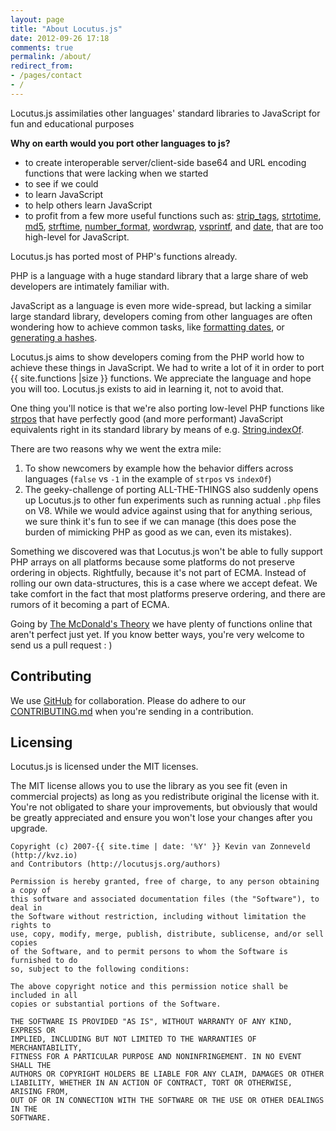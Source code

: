```yaml
---
layout: page
title: "About Locutus.js"
date: 2012-09-26 17:18
comments: true
permalink: /about/
redirect_from:
- /pages/contact
- /
---
```


Locutus.js assimilaties other languages' standard libraries to JavaScript for fun and educational purposes

**Why on earth would you port other languages to js?**

 - to create interoperable server/client-side base64 and URL encoding functions that were lacking when we started
 - to see if we could
 - to learn JavaScript
 - to help others learn JavaScript
 - to profit from a few more useful functions such as:
[strip_tags](http://locutusjs.org/php/strip_tags/),
[strtotime](http://locutusjs.org/php/strtotime/),
[md5](http://locutusjs.org/php/md5/),
[strftime](http://locutusjs.org/php/strftime/),
[number_format](http://locutusjs.org/php/number_format/),
[wordwrap](http://locutusjs.org/php/wordwrap/), 
[vsprintf](http://locutusjs.org/php/vsprintf/), and
[date](http://locutusjs.org/php/date/), that are too high-level for JavaScript.

Locutus.js has ported most of PHP's functions already.

PHP is a language with a huge standard library that a large share of web developers
are intimately familiar with.

JavaScript as a language is even more wide-spread, but lacking a similar large 
standard library, developers coming from other languages are often wondering how
to achieve common tasks, like [formatting dates](http://locutusjs.org/php/strftime/), 
or [generating a hashes](http://locutusjs.org/php/sha1/).

Locutus.js aims to show developers coming from the PHP world how to achieve these things
in JavaScript. We had to write a lot of it in order to port {{ site.functions |size }} functions. We appreciate the language and hope you will too. Locutus.js exists to aid in learning it, not to avoid that.

One thing you'll notice is that we're also porting low-level PHP functions like
[strpos](http://locutusjs.org/php/strpos/)
that have perfectly good (and more performant) JavaScript equivalents right in its standard library by means of e.g.  [String.indexOf](https://developer.mozilla.org/en-US/docs/JavaScript/Reference/Global_Objects/String/indexOf).

There are two reasons why we went the extra mile:

1. To show newcomers by example how the behavior differs across languages (`false` vs `-1` in the example of `strpos` vs `indexOf`)
2. The geeky-challenge of porting ALL-THE-THINGS also suddenly opens up Locutus.js to other fun experiments such as running actual `.php` files on V8. While we would advice against using that for anything serious, we sure think it's fun to see if we can manage (this does pose the burden of mimicking PHP as good as we can, even its mistakes).

Something we discovered was that Locutus.js won't be able to fully support PHP arrays on all platforms because some platforms do not preserve ordering in objects. Rightfully, because it's not part of ECMA. Instead of rolling our own data-structures, this is a case where we accept defeat. We take comfort in the fact that most platforms preserve ordering, and there are rumors of it becoming a part of ECMA.

Going by [The McDonald's Theory](https://medium.com/what-i-learned-building/9216e1c9da7d) 
we have plenty of functions online that aren't perfect just yet.
If you know better ways, you're very welcome to send us a pull request : )

## Contributing

We use [GitHub](http://github.com/locutusjs/locutus) for collaboration.
Please do adhere to our [CONTRIBUTING.md](http://github.com/locutusjs/locutus/CONTRIBUTING.md) when you're
sending in a contribution.

## Licensing

Locutus.js is licensed under the MIT licenses.

The MIT license allows you to use the library as you see fit (even in commercial projects) as long as you redistribute original the license with it. You're not obligated to share your improvements, but obviously that would be greatly appreciated and ensure you won't lose your changes after you upgrade.

	Copyright (c) 2007-{{ site.time | date: '%Y' }} Kevin van Zonneveld (http://kvz.io) 
	and Contributors (http://locutusjs.org/authors)

	Permission is hereby granted, free of charge, to any person obtaining a copy of
	this software and associated documentation files (the "Software"), to deal in
	the Software without restriction, including without limitation the rights to
	use, copy, modify, merge, publish, distribute, sublicense, and/or sell copies
	of the Software, and to permit persons to whom the Software is furnished to do
	so, subject to the following conditions:

	The above copyright notice and this permission notice shall be included in all
	copies or substantial portions of the Software.

	THE SOFTWARE IS PROVIDED "AS IS", WITHOUT WARRANTY OF ANY KIND, EXPRESS OR
	IMPLIED, INCLUDING BUT NOT LIMITED TO THE WARRANTIES OF MERCHANTABILITY,
	FITNESS FOR A PARTICULAR PURPOSE AND NONINFRINGEMENT. IN NO EVENT SHALL THE
	AUTHORS OR COPYRIGHT HOLDERS BE LIABLE FOR ANY CLAIM, DAMAGES OR OTHER
	LIABILITY, WHETHER IN AN ACTION OF CONTRACT, TORT OR OTHERWISE, ARISING FROM,
	OUT OF OR IN CONNECTION WITH THE SOFTWARE OR THE USE OR OTHER DEALINGS IN THE
	SOFTWARE.
